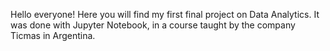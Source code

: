 Hello everyone! Here you will find my first final project on Data Analytics. It was done with Jupyter Notebook, in a course taught by the company Ticmas in Argentina.
